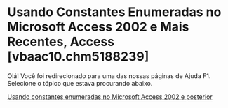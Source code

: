 
# Usando Constantes Enumeradas no Microsoft Access 2002 e Mais Recentes, Access [vbaac10.chm5188239]

Olá! Você foi redirecionado para uma das nossas páginas de Ajuda F1. Selecione o tópico que estava procurando abaixo.

[Usando constantes enumeradas no Microsoft Access 2002 e posterior](http://msdn.microsoft.com/library/7eb8fb08-76e5-a59f-5d6d-64c7081470e6%28Office.15%29.aspx)
